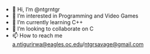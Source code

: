 - 👋 Hi, I’m @ntgrntgr
- 👀 I’m interested in Programming and Video Games
- 🌱 I’m currently learning C++
- 💞️ I’m looking to collaborate on C
- 📫 How to reach me a.ntigurirwa@eagles.oc.edu/ntgrsavage@gmail.com

<!---
ntgrntgr/ntgrntgr is a ✨ special ✨ repository because its `README.md` (this file) appears on your GitHub profile.
You can click the Preview link to take a look at your changes.
--->

